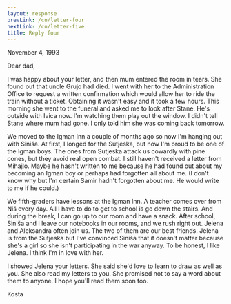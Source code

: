 ```yaml
---
layout: response
prevLink: /cn/letter-four
nextLink: /cn/letter-five
title: Reply four
---
```


<div class="Response-date">November 4, 1993</div>

Dear dad,

I was happy about your letter, and then mum entered the room in tears. She found out that uncle Grujo had died. I went with her to the Administration Office to request a written confirmation which would allow her to ride the train without a ticket. Obtaining it wasn't easy and it took a few hours. This morning she went to the funeral and asked me to look after Stane. He's outside with Ivica now. I'm watching them play out the window. I didn't tell Stane where mum had gone. I only told him she was coming back tomorrow.

We moved to the Igman Inn a couple of months ago so now I'm hanging out with Siniša. At first, I longed for the Sutjeska, but now I'm proud to be one of the Igman boys. The ones from Sutjeska attack us cowardly with pine cones, but they avoid real open combat. I still haven't received a letter from Mihajlo. Maybe he hasn't written to me because he had found out about my becoming an Igman boy or perhaps had forgotten all about me. (I don't know why but I'm certain Samir hadn't forgotten about me. He would write to me if he could.)

We fifth-graders have lessons at the Igman Inn. A teacher comes over from Niš every day. All I have to do to get to school is go down the stairs. And during the break, I can go up to our room and have a snack. After school, Siniša and I leave our notebooks in our rooms, and we rush right out. Jelena and Aleksandra often join us. The two of them are our best friends. Jelena is from the Sutjeska but I've convinced Siniša that it doesn't matter because she's a girl so she isn't participating in the war anyway. To be honest, I like Jelena. I think I'm in love with her.

I showed Jelena your letters. She said she'd love to learn to draw as well as you. She also read my letters to you. She promised not to say a word about them to anyone. I hope you'll read them soon too.


<div class="Response-signature">Kosta</div>
